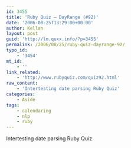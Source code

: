 ```yaml
---
id: 3455
title: 'Ruby Quiz – DayRange (#92)'
date: '2006-08-25T13:29:00+00:00'
author: Kellan
layout: post
guid: 'http://lm.quxx.info/?p=3455'
permalink: /2006/08/25/ruby-quiz-dayrange-92/
typo_id:
    - '3454'
mt_id:
    - ''
link_related:
    - 'http://www.rubyquiz.com/quiz92.html'
raw_content:
    - 'Intertesting date parsing Ruby Quiz'
categories:
    - Aside
tags:
    - calendaring
    - nlp
    - ruby
---
```


Intertesting date parsing Ruby Quiz